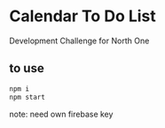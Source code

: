 # Calendar To Do List

Development Challenge for North One

## to use
```bash
npm i
npm start
```

note: need own firebase key